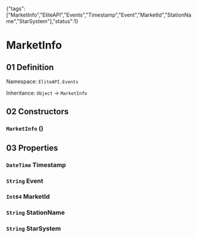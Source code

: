 {"tags":["MarketInfo","EliteAPI","Events","Timestamp","Event","MarketId","StationName","StarSystem"],"status":1}

# MarketInfo

## 01 Definition

Namespace: `EliteAPI.Events`

Inheritance: `Object` → `MarketInfo`

## 02 Constructors

### `MarketInfo` ()

## 03 Properties

### `DateTime` Timestamp

### `String` Event

### `Int64` MarketId

### `String` StationName

### `String` StarSystem

